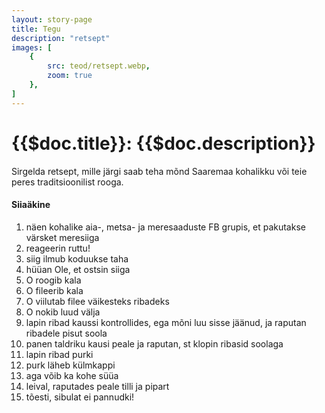 ```yaml
---
layout: story-page
title: Tegu
description: "retsept"
images: [
    {
        src: teod/retsept.webp,
        zoom: true
    },
]
---
```


# {{$doc.title}}: {{$doc.description}}

Sirgelda retsept, mille järgi saab teha mõnd Saaremaa kohalikku või teie peres traditsioonilist rooga. 

#### Siiaäkine

1. näen kohalike aia-, metsa- ja meresaaduste FB grupis, et pakutakse värsket meresiiga
2. reageerin ruttu!
3. siig ilmub koduukse taha
4. hüüan Ole, et ostsin siiga
5. O roogib kala
6. O fileerib kala
7. O viilutab filee väikesteks ribadeks
8. O nokib luud välja
9. lapin ribad kaussi kontrollides, ega mõni luu sisse jäänud, ja raputan ribadele pisut soola
10. panen taldriku kausi peale ja raputan, st klopin ribasid soolaga
11. lapin ribad purki 
12. purk läheb külmkappi
13. aga võib ka kohe süüa
14. leival, raputades peale tilli ja pipart
15. tõesti, sibulat ei pannudki!




<!-- <details-wrapper summary="Lisaks">


</details-wrapper>
 -->
